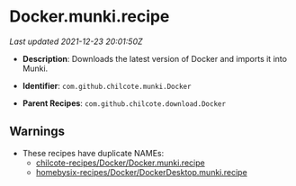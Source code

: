 # Docker.munki.recipe

_Last updated 2021-12-23 20:01:50Z_

- **Description**: Downloads the latest version of Docker and imports it into Munki.

- **Identifier**: `com.github.chilcote.munki.Docker`

- **Parent Recipes**: `com.github.chilcote.download.Docker`


## Warnings

- These recipes have duplicate NAMEs:
    - [chilcote-recipes/Docker/Docker.munki.recipe](/autopkg-dupe-tracker/chilcote-recipes/Docker/Docker.munki.recipe)
    - [homebysix-recipes/Docker/DockerDesktop.munki.recipe](/autopkg-dupe-tracker/homebysix-recipes/Docker/DockerDesktop.munki.recipe)
